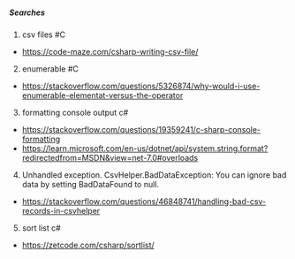 ##### Searches
1. csv files #C
- https://code-maze.com/csharp-writing-csv-file/
2. enumerable #C
- https://stackoverflow.com/questions/5326874/why-would-i-use-enumerable-elementat-versus-the-operator
3. formatting console output c#
- https://stackoverflow.com/questions/19359241/c-sharp-console-formatting
- https://learn.microsoft.com/en-us/dotnet/api/system.string.format?redirectedfrom=MSDN&view=net-7.0#overloads
4. Unhandled exception. CsvHelper.BadDataException: You can ignore bad data by setting BadDataFound to null.
- https://stackoverflow.com/questions/46848741/handling-bad-csv-records-in-csvhelper
5. sort list c#
- https://zetcode.com/csharp/sortlist/